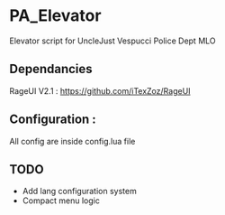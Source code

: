 # PA_Elevator
Elevator script for UncleJust Vespucci Police Dept MLO

## Dependancies

RageUI V2.1 : https://github.com/iTexZoz/RageUI

## Configuration : 
All config are inside config.lua file

## TODO
- Add lang configuration system
- Compact menu logic

